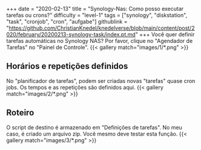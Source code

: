 +++
date = "2020-02-13"
title = "Synology-Nas: Como posso executar tarefas ou crons?"
difficulty = "level-1"
tags = ["synology", "diskstation", "task", "cronjob", "cron", "aufgabe"]
githublink = "https://github.com/ChristianKnedel/knedelverse/blob/main/content/post/2020/february/20200213-synology-task/index.pt.md"
+++
Você quer definir tarefas automáticas no Synology NAS? Por favor, clique no "Agendador de Tarefas" no "Painel de Controle".
{{< gallery match="images/1/*.png" >}}

## Horários e repetições definidos
No "planificador de tarefas", podem ser criadas novas "tarefas" quase cron jobs. Os tempos e as repetições são definidos aqui.
{{< gallery match="images/2/*.png" >}}

## Roteiro
O script de destino é armazenado em "Definições de tarefas". No meu caso, é criado um arquivo zip. Você mesmo deve testar esta função.
{{< gallery match="images/3/*.png" >}}